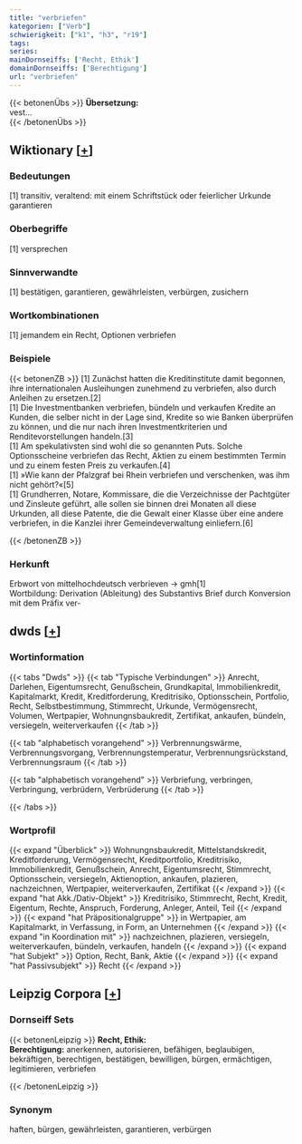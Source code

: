 ```yaml
---
title: "verbriefen"
kategorien: ["Verb"]
schwierigkeit: ["k1", "h3", "r19"]
tags:
series:
mainDornseiffs: ['Recht, Ethik']
domainDornseiffs: ['Berechtigung']
url: "verbriefen"
---
```


{{< betonenÜbs >}}
**Übersetzung:**  
vest...  
{{< /betonenÜbs >}}

## Wiktionary [[+](https://de.wiktionary.org/wiki/verbriefen)]

### Bedeutungen
[1] transitiv, veraltend: mit einem Schriftstück oder feierlicher Urkunde garantieren  

### Oberbegriffe
[1] versprechen  

### Sinnverwandte
[1] bestätigen, garantieren, gewährleisten, verbürgen, zusichern  

### Wortkombinationen
[1] jemandem ein Recht, Optionen verbriefen  

### Beispiele
{{< betonenZB >}}
[1] Zunächst hatten die Kreditinstitute damit begonnen, ihre internationalen Ausleihungen zunehmend zu verbriefen, also durch Anleihen zu ersetzen.[2]  
[1] Die Investmentbanken verbriefen, bündeln und verkaufen Kredite an Kunden, die selber nicht in der Lage sind, Kredite so wie Banken überprüfen zu können, und die nur nach ihren Investmentkriterien und Renditevorstellungen handeln.[3]  
[1] Am spekulativsten sind wohl die so genannten Puts. Solche Optionsscheine verbriefen das Recht, Aktien zu einem bestimmten Termin und zu einem festen Preis zu verkaufen.[4]  
[1] »Wie kann der Pfalzgraf bei Rhein verbriefen und verschenken, was ihm nicht gehört?«[5]  
[1] Grundherren, Notare, Kommissare, die die Verzeichnisse der Pachtgüter und Zinsleute geführt, alle sollen sie binnen drei Monaten all diese Urkunden, all diese Patente, die die Gewalt einer Klasse über eine andere verbriefen, in die Kanzlei ihrer Gemeindeverwaltung einliefern.[6]  

{{< /betonenZB >}}
### Herkunft
Erbwort von mittelhochdeutsch verbrieven → gmh[1]  
Wortbildung: Derivation (Ableitung) des Substantivs Brief durch Konversion mit dem Präfix ver-  



## dwds [[+](https://www.dwds.de/wb/verbriefen)]

### Wortinformation
{{< tabs "Dwds" >}}
{{< tab "Typische Verbindungen" >}}
Anrecht, Darlehen, Eigentumsrecht, Genußschein, Grundkapital, Immobilienkredit, Kapitalmarkt, Kredit, Kreditforderung, Kreditrisiko, Optionsschein, Portfolio, Recht, Selbstbestimmung, Stimmrecht, Urkunde, Vermögensrecht, Volumen, Wertpapier, Wohnungnsbaukredit, Zertifikat, ankaufen, bündeln, versiegeln, weiterverkaufen
{{< /tab >}}

{{< tab "alphabetisch vorangehend" >}}
Verbrennungswärme, Verbrennungsvorgang, Verbrennungstemperatur, Verbrennungsrückstand, Verbrennungsraum
{{< /tab >}}

{{< tab "alphabetisch vorangehend" >}}
Verbriefung, verbringen, Verbringung, verbrüdern, Verbrüderung
{{< /tab >}}

{{< /tabs >}}

### Wortprofil
{{< expand "Überblick" >}} Wohnungnsbaukredit, Mittelstandskredit, Kreditforderung, Vermögensrecht, Kreditportfolio, Kreditrisiko, Immobilienkredit, Genußschein, Anrecht, Eigentumsrecht, Stimmrecht, Optionsschein, versiegeln, Aktienoption, ankaufen, plazieren, nachzeichnen, Wertpapier, weiterverkaufen, Zertifikat {{< /expand >}}
{{< expand "hat Akk./Dativ-Objekt" >}} Kreditrisiko, Stimmrecht, Recht, Kredit, Eigentum, Rechte, Anspruch, Forderung, Anleger, Anteil, Teil {{< /expand >}}
{{< expand "hat Präpositionalgruppe" >}} in Wertpapier, am Kapitalmarkt, in Verfassung, in Form, an Unternehmen {{< /expand >}}
{{< expand "in Koordination mit" >}} nachzeichnen, plazieren, versiegeln, weiterverkaufen, bündeln, verkaufen, handeln {{< /expand >}}
{{< expand "hat Subjekt" >}} Option, Recht, Bank, Aktie {{< /expand >}}
{{< expand "hat Passivsubjekt" >}} Recht {{< /expand >}}

## Leipzig Corpora [[+](https://corpora.uni-leipzig.de/en/res?word=verbriefen&corpusId=deu_newscrawl-public_2018)]

### Dornseiff Sets
{{< betonenLeipzig >}}
**Recht, Ethik:**  
**Berechtigung:** anerkennen, autorisieren, befähigen, beglaubigen, bekräftigen, berechtigen, bestätigen, bewilligen, bürgen, ermächtigen, legitimieren, verbriefen  

{{< /betonenLeipzig >}}

### Synonym
haften, bürgen, gewährleisten, garantieren, verbürgen

